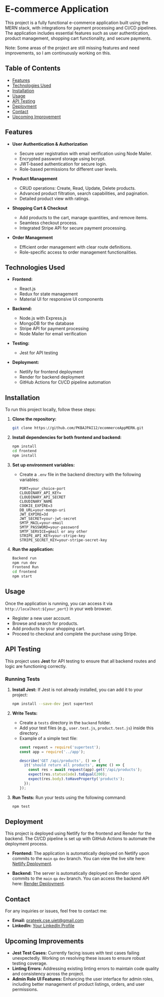 
# E-commerce Application

This project is a fully functional e-commerce application built using the MERN stack, with integrations for payment processing and CI/CD pipelines. The application includes essential features such as user authentication, product management, shopping cart functionality, and secure payments.

Note: Some areas of the project are still missing features and need improvements, so I am continuously working on this.

## Table of Contents

- [Features](#features)
- [Technologies Used](#technologies-used)
- [Installation](#installation)
- [Usage](#usage)
- [API Testing](#api-testing)
- [Deployment](#deployment)
- [Contact](#contact)
- [Upcoming Improvement](#upcoming-improvement)

## Features

- **User Authentication & Authorization**
  - Secure user registration with email verification using Node Mailer.
  - Encrypted password storage using bcrypt.
  - JWT-based authentication for secure login.
  - Role-based permissions for different user levels.

- **Product Management**
  - CRUD operations: Create, Read, Update, Delete products.
  - Advanced product filtration, search capabilities, and pagination.
  - Detailed product view with ratings.

- **Shopping Cart & Checkout**
  - Add products to the cart, manage quantities, and remove items.
  - Seamless checkout process.
  - Integrated Stripe API for secure payment processing.

- **Order Management**
  - Efficient order management with clear route definitions.
  - Role-specific access to order management functionalities.

## Technologies Used

- **Frontend:**
  - React.js
  - Redux for state management
  - Material UI for responsive UI components

- **Backend:**
  - Node.js with Express.js
  - MongoDB for the database
  - Stripe API for payment processing
  - Node Mailer for email verification

- **Testing:**
  - Jest for API testing

- **Deployment:**
  - Netlify for frontend deployment
  - Render for backend deployment
  - GitHub Actions for CI/CD pipeline automation

## Installation

To run this project locally, follow these steps:

1. **Clone the repository:**
   ```bash
   git clone https://github.com/PKBAJPAI12/ecommerceAppMERN.git
   ```

2. **Install dependencies for both frontend and backend:**
   ```bash
   npm install
   cd frontend
   npm install
   ```

3. **Set up environment variables:**
   - Create a `.env` file in the backend directory with the following variables:
     ```plaintext
     PORT=your_choice-port
     CLOUDINARY_API_KEY=
     CLOUDINARY_API_SECRET
     CLOUDINARY_NAME
     COOKIE_EXPIRE=3
     DB_URL=your-mongo-uri
     JWT_EXPIRE=3d
     JWT_SECRET=your-jwt-secret
     SMTP_MAIL=your-email
     SMTP_PASSWORD=your-password
     SMTP_SERVICE=gmail or any other 
     STRIPE_API_KEY=your-stripe-key
     STRIPE_SECRET_KEY=your-stripe-secret-key
     ```

4. **Run the application:**
   ```bash
   Backend run
   npm run dev
   Frontend Run
   cd frontend
   npm start
   ```

## Usage

Once the application is running, you can access it via `http://localhost:${your_port}` in your web browser.

- Register a new user account.
- Browse and search for products.
- Add products to your shopping cart.
- Proceed to checkout and complete the purchase using Stripe.

## API Testing

This project uses **Jest** for API testing to ensure that all backend routes and logic are functioning correctly.

### Running Tests

1. **Install Jest:**
   If Jest is not already installed, you can add it to your project:
   ```bash
   npm install --save-dev jest supertest
   ```

2. **Write Tests:**
   - Create a `tests` directory in the `backend` folder.
   - Add your test files (e.g., `user.test.js`, `product.test.js`) inside this directory.
   - Example of a simple test file:
     ```javascript
     const request = require('supertest');
     const app = require('../app');

     describe('GET /api/products', () => {
       it('should return all products', async () => {
         const res = await request(app).get('/api/products');
         expect(res.statusCode).toEqual(200);
         expect(res.body).toHaveProperty('products');
       });
     });
     ```

3. **Run Tests:**
   Run your tests using the following command:
   ```bash
   npm test
   ```

## Deployment

This project is deployed using Netlify for the frontend and Render for the backend. The CI/CD pipeline is set up with GitHub Actions to automate the deployment process.

- **Frontend:** The application is automatically deployed on Netlify upon commits to the `main` `qa` `dev` branch. You can view the live site here: [Netlify Deployment](https://ecommerceapplicationqa.netlify.app/).
  
- **Backend:** The server is automatically deployed on Render upon commits to the `main` `qa` `dev` branch. You can access the backend API here: [Render Deployment](https://mern-backend-8is5.onrender.com/api/v1/products).


## Contact

For any inquiries or issues, feel free to contact me:

- **Email:** prateek.cse.uiet@gmail.com
- **LinkedIn:** [Your LinkedIn Profile](https://www.linkedin.com/in/prateek-bajpai-0662941bb/)

## Upcoming Improvements

- **Jest Test Cases:** Currently facing issues with test cases failing unexpectedly. Working on resolving these issues to ensure robust testing coverage.
- **Linting Errors:** Addressing existing linting errors to maintain code quality and consistency across the project.
- **Admin Role UI Features:** Enhancing the user interface for admin roles, including better management of product listings, orders, and user permissions.